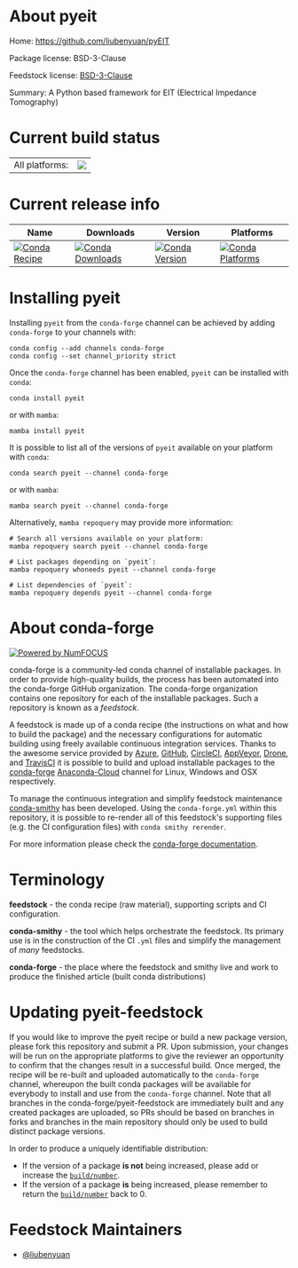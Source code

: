 About pyeit
===========

Home: https://github.com/liubenyuan/pyEIT

Package license: BSD-3-Clause

Feedstock license: [BSD-3-Clause](https://github.com/conda-forge/pyeit-feedstock/blob/master/LICENSE.txt)

Summary: A Python based framework for EIT (Electrical Impedance Tomography)

Current build status
====================


<table><tr><td>All platforms:</td>
    <td>
      <a href="https://dev.azure.com/conda-forge/feedstock-builds/_build/latest?definitionId=15453&branchName=master">
        <img src="https://dev.azure.com/conda-forge/feedstock-builds/_apis/build/status/pyeit-feedstock?branchName=master">
      </a>
    </td>
  </tr>
</table>

Current release info
====================

| Name | Downloads | Version | Platforms |
| --- | --- | --- | --- |
| [![Conda Recipe](https://img.shields.io/badge/recipe-pyeit-green.svg)](https://anaconda.org/conda-forge/pyeit) | [![Conda Downloads](https://img.shields.io/conda/dn/conda-forge/pyeit.svg)](https://anaconda.org/conda-forge/pyeit) | [![Conda Version](https://img.shields.io/conda/vn/conda-forge/pyeit.svg)](https://anaconda.org/conda-forge/pyeit) | [![Conda Platforms](https://img.shields.io/conda/pn/conda-forge/pyeit.svg)](https://anaconda.org/conda-forge/pyeit) |

Installing pyeit
================

Installing `pyeit` from the `conda-forge` channel can be achieved by adding `conda-forge` to your channels with:

```
conda config --add channels conda-forge
conda config --set channel_priority strict
```

Once the `conda-forge` channel has been enabled, `pyeit` can be installed with `conda`:

```
conda install pyeit
```

or with `mamba`:

```
mamba install pyeit
```

It is possible to list all of the versions of `pyeit` available on your platform with `conda`:

```
conda search pyeit --channel conda-forge
```

or with `mamba`:

```
mamba search pyeit --channel conda-forge
```

Alternatively, `mamba repoquery` may provide more information:

```
# Search all versions available on your platform:
mamba repoquery search pyeit --channel conda-forge

# List packages depending on `pyeit`:
mamba repoquery whoneeds pyeit --channel conda-forge

# List dependencies of `pyeit`:
mamba repoquery depends pyeit --channel conda-forge
```


About conda-forge
=================

[![Powered by
NumFOCUS](https://img.shields.io/badge/powered%20by-NumFOCUS-orange.svg?style=flat&colorA=E1523D&colorB=007D8A)](https://numfocus.org)

conda-forge is a community-led conda channel of installable packages.
In order to provide high-quality builds, the process has been automated into the
conda-forge GitHub organization. The conda-forge organization contains one repository
for each of the installable packages. Such a repository is known as a *feedstock*.

A feedstock is made up of a conda recipe (the instructions on what and how to build
the package) and the necessary configurations for automatic building using freely
available continuous integration services. Thanks to the awesome service provided by
[Azure](https://azure.microsoft.com/en-us/services/devops/), [GitHub](https://github.com/),
[CircleCI](https://circleci.com/), [AppVeyor](https://www.appveyor.com/),
[Drone](https://cloud.drone.io/welcome), and [TravisCI](https://travis-ci.com/)
it is possible to build and upload installable packages to the
[conda-forge](https://anaconda.org/conda-forge) [Anaconda-Cloud](https://anaconda.org/)
channel for Linux, Windows and OSX respectively.

To manage the continuous integration and simplify feedstock maintenance
[conda-smithy](https://github.com/conda-forge/conda-smithy) has been developed.
Using the ``conda-forge.yml`` within this repository, it is possible to re-render all of
this feedstock's supporting files (e.g. the CI configuration files) with ``conda smithy rerender``.

For more information please check the [conda-forge documentation](https://conda-forge.org/docs/).

Terminology
===========

**feedstock** - the conda recipe (raw material), supporting scripts and CI configuration.

**conda-smithy** - the tool which helps orchestrate the feedstock.
                   Its primary use is in the construction of the CI ``.yml`` files
                   and simplify the management of *many* feedstocks.

**conda-forge** - the place where the feedstock and smithy live and work to
                  produce the finished article (built conda distributions)


Updating pyeit-feedstock
========================

If you would like to improve the pyeit recipe or build a new
package version, please fork this repository and submit a PR. Upon submission,
your changes will be run on the appropriate platforms to give the reviewer an
opportunity to confirm that the changes result in a successful build. Once
merged, the recipe will be re-built and uploaded automatically to the
`conda-forge` channel, whereupon the built conda packages will be available for
everybody to install and use from the `conda-forge` channel.
Note that all branches in the conda-forge/pyeit-feedstock are
immediately built and any created packages are uploaded, so PRs should be based
on branches in forks and branches in the main repository should only be used to
build distinct package versions.

In order to produce a uniquely identifiable distribution:
 * If the version of a package **is not** being increased, please add or increase
   the [``build/number``](https://docs.conda.io/projects/conda-build/en/latest/resources/define-metadata.html#build-number-and-string).
 * If the version of a package **is** being increased, please remember to return
   the [``build/number``](https://docs.conda.io/projects/conda-build/en/latest/resources/define-metadata.html#build-number-and-string)
   back to 0.

Feedstock Maintainers
=====================

* [@liubenyuan](https://github.com/liubenyuan/)


